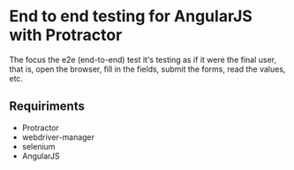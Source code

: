 # End to end testing for AngularJS with Protractor

The focus the e2e (end-to-end) test it's testing as if it were the final user, that is, open the browser, fill in the fields, submit the forms, read the values, etc.

## Requiriments

*	Protractor 
*	webdriver-manager
*	selenium
*	AngularJS